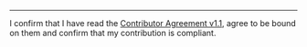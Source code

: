 

______________________________________
I confirm that I have read the [Contributor Agreement v1.1](https://github.com/tegonal/github-commons/blob/v2.8.1/.github/Contributor%20Agreement.txt), agree to be bound on them and confirm that my contribution is compliant.
